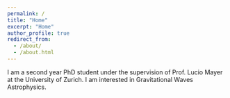 ```yaml
---
permalink: /
title: "Home"
excerpt: "Home"
author_profile: true
redirect_from: 
  - /about/
  - /about.html
---
```



I am a second year PhD student under the supervision of Prof. Lucio Mayer at the University of Zurich. I am interested in Gravitational Waves Astrophysics.

